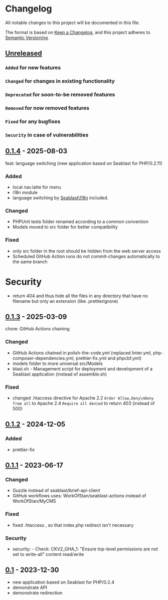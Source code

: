 # Changelog

All notable changes to this project will be documented in this file.

The format is based on [Keep a Changelog](https://keepachangelog.com/en/1.0.0/),
and this project adheres to [Semantic Versioning](https://semver.org/spec/v2.0.0.html).

## [Unreleased]

### `Added` for new features

### `Changed` for changes in existing functionality

### `Deprecated` for soon-to-be removed features

### `Removed` for now removed features

### `Fixed` for any bugfixes

### `Security` in case of vulnerabilities

## [0.1.4] - 2025-08-03

feat: language switching (new application based on Seablast for PHP/0.2.11)

### Added

- local nav.latte for menu
- i18n module
- language switching by [Seablast\I18n](https://github.com/WorkOfStan/seablast-i18n) included.

### Changed

- PHPUnit tests folder renamed according to a common convention
- Models moved to src folder for better compatibility

### Fixed

- only src folder in the root should be hidden from the web server access
- Scheduled GitHub Action runs do not commit-changes automatically to the same branch

# Security

- return 404 and thus hide all the files in any directory that have no filename but only an extension (like .prettierignore)

## [0.1.3] - 2025-03-09

chore: GitHub Actions chaining

### Changed

- GitHub Actions chained in polish-the-code.yml (replaced linter.yml, php-composer-dependencies.yml, prettier-fix.yml and phpcbf.yml)
- models folder to more universal src/Models
- blast.sh - Management script for deployment and development of a Seablast application (instead of assemble.sh)

### Fixed

- changed .htaccess directive for Apache 2.2 `Order Allow,Deny\nDeny from all` to Apache 2.4 `Require all denied` to return 403 (instead of 500)

## [0.1.2] - 2024-12-05

### Added

- prettier-fix

## [0.1.1] - 2023-06-17

### Changed

- Guzzle instead of seablast/brief-api-client
- GitHub workflows uses: WorkOfStan/seablast-actions instead of WorkOfStan/MyCMS

### Fixed

- fixed .htaccess , so that index.php redirect isn't necessary

### Security

- security: - Check: CKV2_GHA_1: "Ensure top-level permissions are not set to write-all" content read/write

## [0.1] - 2023-12-30

- new application based on Seablast for PHP/0.2.4
- demonstrate API
- demonstrate redirection

[Unreleased]: https://github.com/WorkOfStan/seablast-dist/compare/v0.1.4...HEAD?w=1
[0.1.4]: https://github.com/WorkOfStan/seablast-dist/compare/v0.1.3...v0.1.4?w=1
[0.1.3]: https://github.com/WorkOfStan/seablast-dist/compare/v0.1.2...v0.1.3?w=1
[0.1.2]: https://github.com/WorkOfStan/seablast-dist/compare/v0.1.1...v0.1.2?w=1
[0.1.1]: https://github.com/WorkOfStan/seablast-dist/compare/v0.1...v0.1.1?w=1
[0.1]: https://github.com/WorkOfStan/seablast-dist/releases/tag/v0.1
